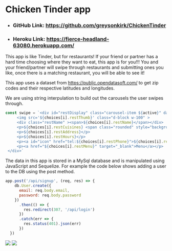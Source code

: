 #  Chicken Tinder app

 - ### GitHub Link: https://github.com/greysonkirk/ChickenTinder
 - ### Heroku Link: https://fierce-headland-63080.herokuapp.com/


 This app is like Tinder, but for restaurants!
 If your friend or partner has a hard time choosing where they want to eat,
 this app is for you!!!
 You and your friend/partner will swipe through restaurants and submitting ones you like, once there is a matching restaurant, you will be able to see it!
 
 
This app uses a dataset from https://public.opendatasoft.com/ to get zip codes and their respective latitudes and longitudes.


We are using string interpulation to build out the carousels the user swipes through.
 ```javascript
 const swipe = `<div id="restDisplay" class="carousel-item ${active}" data-bs-touch="true" data-value="${choices[i].restId}" data-img="${choices[i].restThumb}" data-name="${choices[i].restName}">
      <img src='${choices[i].restThumb}' class="d-block w-100" >
      <div class="restName" ><span>${choices[i].restName}</span></div>
      <p>${choices[i].restCuisines} <span class="rounded" style="background-color:#${choices[i].ratingColor}; padding-left: 3px;padding-right: 3px;"; font-size: 20px;"> ${choices[i].restRating}</span></p>
      <p>${choices[i].restAddress}</p>
      <p>${choices[i].restHours}</p>
      <p><a id="icon" href="tel:${choices[i].restPhone}">${choices[i].restPhone}<a/></p>
      <p><a href="${choices[i].restMenu}" target="_blank">Menu</a></p>
  </div>`
```

The data in this app is stored in a MySql database and is manipulated using JavaScript and Sequelize. 
For example the code below shows adding a user to the DB using the post method. 

```javascript
app.post('/api/signup', (req, res) => {
    db.User.create({
      email: req.body.email,
      password: req.body.password
    })
      .then(() => {
        res.redirect(307, '/api/login')
      })
      .catch(err => {
        res.status(401).json(err)
      })
  })
```




![](public/assets/css/CTss1.PNG)
![](public/assets/css/ss2.PNG)